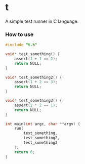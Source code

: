 # t

A simple test runner in C language.

### How to use

```c
#include "t.h"

void* test_something() {
    assert(1 + 1 == 2);
    return NULL;
}

void* test_something2() {
    assert(1 + 2 == 3);
    return NULL;
}

void* test_something3() {
    assert(2 * 2 == 1);
    return NULL;
}

int main(int argc, char **argv) {
    run(
        test_something, 
        test_something2, 
        test_something3
    );
    return 0;
}
```
